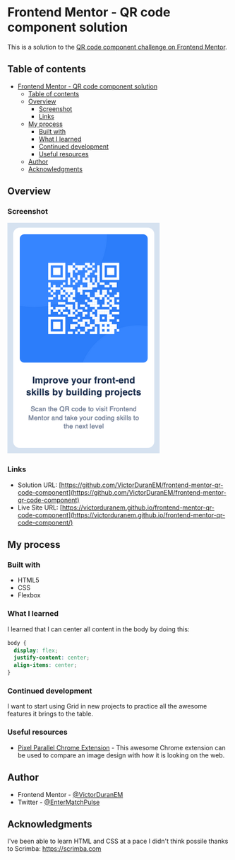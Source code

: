 # Frontend Mentor - QR code component solution

This is a solution to the [QR code component challenge on Frontend Mentor](https://www.frontendmentor.io/challenges/qr-code-component-iux_sIO_H).

## Table of contents

- [Frontend Mentor - QR code component solution](#frontend-mentor---qr-code-component-solution)
  - [Table of contents](#table-of-contents)
  - [Overview](#overview)
    - [Screenshot](#screenshot)
    - [Links](#links)
  - [My process](#my-process)
    - [Built with](#built-with)
    - [What I learned](#what-i-learned)
    - [Continued development](#continued-development)
    - [Useful resources](#useful-resources)
  - [Author](#author)
  - [Acknowledgments](#acknowledgments)

## Overview

### Screenshot

![](./images/qr-component-solution-screenshot.png)

### Links

- Solution URL: [https://github.com/VictorDuranEM/frontend-mentor-qr-code-component](https://github.com/VictorDuranEM/frontend-mentor-qr-code-component)
- Live Site URL: [https://victorduranem.github.io/frontend-mentor-qr-code-component](https://victorduranem.github.io/frontend-mentor-qr-code-component/)

## My process

### Built with

- HTML5
- CSS
- Flexbox

### What I learned

I learned that I can center all content in the body by doing this:

```css
body {
  display: flex;
  justify-content: center;
  align-items: center;
}
```

### Continued development

I want to start using Grid in new projects to practice all the awesome features it brings to the table.

### Useful resources

- [Pixel Parallel Chrome Extension](https://chrome.google.com/webstore/detail/pixelparallel-by-htmlburg/iffnoibnepbcloaaagchjonfplimpkob/related?hl=en) - This awesome Chrome extension can be used to compare an image design with how it is looking on the web.

## Author

- Frontend Mentor - [@VictorDuranEM](https://www.frontendmentor.io/profile/VictorDuranEM)
- Twitter - [@EnterMatchPulse](https://twitter.com/EnterMatchPulse)

## Acknowledgments

I've been able to learn HTML and CSS at a pace I didn't think possile thanks to Scrimba: https://scrimba.com

